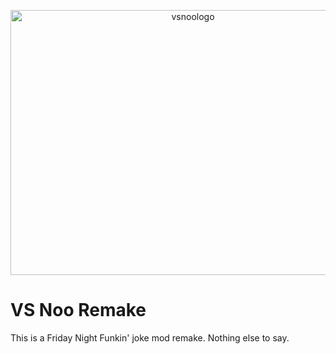 <p align="center">
 <img width="568" height="424" alt="vsnoologo" src="https://github.com/user-attachments/assets/64795db7-0a01-4d6c-8b73-56bc9abe1fd0" />
</p>

# VS Noo Remake
This is a Friday Night Funkin' joke mod remake. Nothing else to say.
